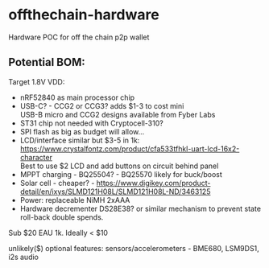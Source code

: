 # offthechain-hardware
Hardware POC for off the chain p2p wallet

Potential BOM:
-----------------------
Target 1.8V VDD:  
* nRF52840 as main processor chip
* USB-C? - CCG2 or CCG3? adds $1-3 to cost mini  
  USB-B micro and CCG2 designs available from Fyber Labs
* ST31 chip not needed with Cryptocell-310?
* SPI flash as big as budget will allow...
* LCD/interface similar but $3-5 in 1k: https://www.crystalfontz.com/product/cfa533tfhkl-uart-lcd-16x2-character  
    Best to use $2 LCD and add buttons on circuit behind panel
* MPPT charging - BQ25504? - BQ25570 likely for buck/boost
* Solar cell - cheaper? - https://www.digikey.com/product-detail/en/ixys/SLMD121H08L/SLMD121H08L-ND/3463125
* Power: replaceable NiMH 2xAAA  
* Hardware decrementer DS28E38? or similar mechanism to prevent state roll-back double spends.

Sub $20 EAU 1k.  Ideally < $10

unlikely($) optional features: sensors/accelerometers - BME680, LSM9DS1, i2s audio
